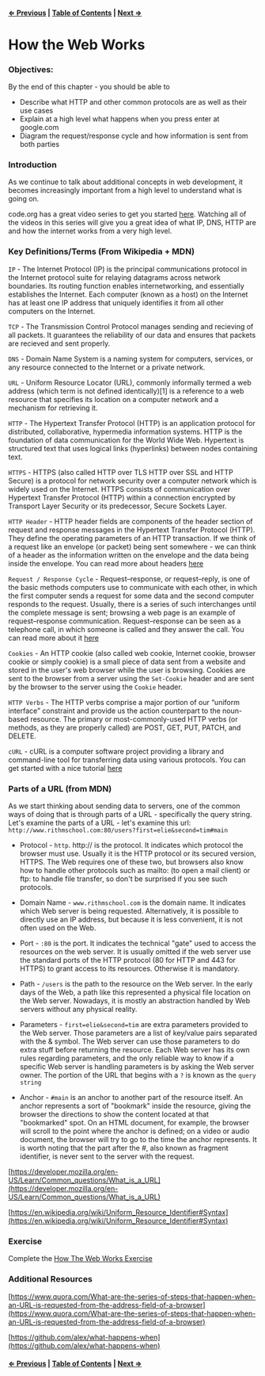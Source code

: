 #### [⇐ Previous](./07-jquery-fundamentals.md) | [Table of Contents](./../readme.md) | [Next ⇒](./09-ajax-with-jquery.md)

# How the Web Works

### Objectives:

By the end of this chapter - you should be able to

- Describe what HTTP and other common protocols are as well as their use cases
- Explain at a high level what happens when you press enter at google.com
- Diagram the request/response cycle and how information is sent from both parties

### Introduction

As we continue to talk about additional concepts in web development, it becomes increasingly important from a high level to understand what is going on.

code.org has a great video series to get you started
[here](https://www.youtube.com/watch?v=ZhEf7e4kopM&index=1&list=PLzdnOPI1iJNfMRZm5DDxco3UdsFegvuB7). Watching all of the videos in this series will give you a great idea of what IP, DNS, HTTP are and how the internet works from a very high level.

### Key Definitions/Terms (From Wikipedia + MDN)

`IP` - The Internet Protocol (IP) is the principal communications protocol in the Internet protocol suite for relaying datagrams across network boundaries. Its routing function enables internetworking, and essentially establishes the Internet. Each computer (known as a host) on the Internet has at least one IP address that uniquely identifies it from all other computers on the Internet.

`TCP` - The Transmission Control Protocol manages sending and recieving of all packets. It guarantees the reliability of our data and ensures that packets are recieved and sent properly. 

`DNS` - Domain Name System is a naming system for computers, services, or any resource connected to the Internet or a private network.

`URL` - Uniform Resource Locator (URL), commonly informally termed a web address (which term is not defined identically)[1] is a reference to a web resource that specifies its location on a computer network and a mechanism for retrieving it. 

`HTTP` - The Hypertext Transfer Protocol (HTTP) is an application protocol for distributed, collaborative, hypermedia information systems. HTTP is the foundation of data communication for the World Wide Web. Hypertext is structured text that uses logical links (hyperlinks) between nodes containing text.

`HTTPS` - HTTPS (also called HTTP over TLS HTTP over SSL and HTTP Secure) is a protocol for network security over a computer network which is widely used on the Internet. HTTPS consists of communication over Hypertext Transfer Protocol (HTTP) within a connection encrypted by Transport Layer Security or its predecessor, Secure Sockets Layer. 

`HTTP Header` - HTTP header fields are components of the header section of request and response messages in the Hypertext Transfer Protocol (HTTP). They define the operating parameters of an HTTP transaction. If we think of a request like an envelope (or packet) being sent somewhere - we can think of a header as the information written on the envelope and the data being inside the envelope. You can read more about headers [here](http://code.tutsplus.com/tutorials/http-headers-for-dummies--net-8039)

`Request / Response Cycle` - Request–response, or request–reply, is one of the basic methods computers use to communicate with each other, in which the first computer sends a request for some data and the second computer responds to the request. Usually, there is a series of such interchanges until the complete message is sent; browsing a web page is an example of request–response communication. Request–response can be seen as a telephone call, in which someone is called and they answer the call. You can read more about it [here](https://en.wikipedia.org/wiki/Request%E2%80%93response)

`Cookies` - An HTTP cookie (also called web cookie, Internet cookie, browser cookie or simply cookie) is a small piece of data sent from a website and stored in the user's web browser while the user is browsing. Cookies are sent to the browser from a server using the `Set-Cookie` header and are sent by the browser to the server using the `Cookie` header.

`HTTP Verbs` - The HTTP verbs comprise a major portion of our “uniform interface” constraint and provide us the action counterpart to the noun-based resource. The primary or most-commonly-used HTTP verbs (or methods, as they are properly called) are POST, GET, PUT, PATCH, and DELETE.

`cURL` - cURL is a computer software project providing a library and command-line tool for transferring data using various protocols. You can get started with a nice tutorial [here](https://gist.github.com/caspyin/2288960)

### Parts of a URL (from MDN)

As we start thinking about sending data to servers, one of the common ways of doing that is through parts of a URL - specifically the query string. Let's examine the parts of a URL - let's examine this url: `http://www.rithmschool.com:80/users?first=elie&second=tim#main`

- Protocol - `http`. http:// is the protocol. It indicates which protocol the browser must use. Usually it is the HTTP protocol or its secured version, HTTPS. The Web requires one of these two, but browsers also know how to handle other protocols such as mailto: (to open a mail client) or ftp: to handle file transfer, so don't be surprised if you see such protocols.

- Domain Name - `www.rithmschool.com` is the domain name. It indicates which Web server is being requested. Alternatively, it is possible to directly use an IP address, but because it is less convenient, it is not often used on the Web.

- Port - `:80` is the port. It indicates the technical "gate" used to access the resources on the web server. It is usually omitted if the web server use the standard ports of the HTTP protocol (80 for HTTP and 443 for HTTPS) to grant access to its resources. Otherwise it is mandatory.

- Path - `/users` is the path to the resource on the Web server. In the early days of the Web, a path like this represented a physical file location on the Web server. Nowadays, it is mostly an abstraction handled by Web servers without any physical reality.

- Parameters - `first=elie&second=tim` are extra parameters provided to the Web server. Those parameters are a list of key/value pairs separated with the & symbol. The Web server can use those parameters to do extra stuff before returning the resource. Each Web server has its own rules regarding parameters, and the only reliable way to know if a specific Web server is handling parameters is by asking the Web server owner. The portion of the URL that begins with a `?` is known as the `query string`

- Anchor - `#main` is an anchor to another part of the resource itself. An anchor represents a sort of "bookmark" inside the resource, giving the browser the directions to show the content located at that "bookmarked" spot. On an HTML document, for example, the browser will scroll to the point where the anchor is defined; on a video or audio document, the browser will try to go to the time the anchor represents. It is worth noting that the part after the #, also known as fragment identifier, is never sent to the server with the request.

[https://developer.mozilla.org/en-US/Learn/Common_questions/What_is_a_URL](https://developer.mozilla.org/en-US/Learn/Common_questions/What_is_a_URL)

[https://en.wikipedia.org/wiki/Uniform_Resource_Identifier#Syntax](https://en.wikipedia.org/wiki/Uniform_Resource_Identifier#Syntax)

### Exercise

Complete the [How The Web Works Exercise](https://github.com/rithmschool/prework_exercises/tree/master/how_the_web_works_exercise)

### Additional Resources

[https://www.quora.com/What-are-the-series-of-steps-that-happen-when-an-URL-is-requested-from-the-address-field-of-a-browser](https://www.quora.com/What-are-the-series-of-steps-that-happen-when-an-URL-is-requested-from-the-address-field-of-a-browser)

[https://github.com/alex/what-happens-when](https://github.com/alex/what-happens-when)

#### [⇐ Previous](./9-jquery-fundamentals.md) | [Table of Contents](./../readme.md) | [Next ⇒](./11-ajax-with-jquery.md)
